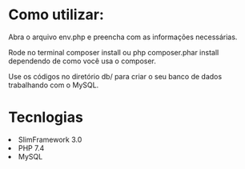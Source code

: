 # Como utilizar:

Abra o arquivo env.php e preencha com as informações necessárias.

Rode no terminal composer install ou php composer.phar install dependendo de como você usa o composer.

Use os códigos no diretório db/ para criar o seu banco de dados trabalhando com o MySQL.

# Tecnlogias
<li> SlimFramework 3.0</li>
<li> PHP 7.4 </li>
<li> MySQL </li>
